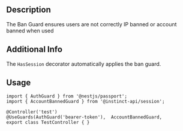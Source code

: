 ## Description
The Ban Guard ensures users are not correctly IP banned or account banned when used

## Additional Info
The `HasSession` decorator automatically applies the ban guard.

## Usage
```
import { AuthGuard } from '@nestjs/passport';
import { AccountBannedGuard } from '@instinct-api/session';

@Controller('test')
@UseGuards(AuthGuard('bearer-token'),  AccountBannedGuard,
export class TestController { }
```

